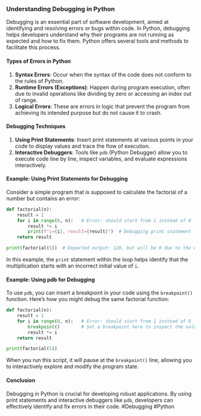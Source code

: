 ### Understanding Debugging in Python

Debugging is an essential part of software development, aimed at identifying and resolving errors or bugs within code. In Python, debugging helps developers understand why their programs are not running as expected and how to fix them. Python offers several tools and methods to facilitate this process.

#### Types of Errors in Python
1. **Syntax Errors**: Occur when the syntax of the code does not conform to the rules of Python.
2. **Runtime Errors (Exceptions)**: Happen during program execution, often due to invalid operations like dividing by zero or accessing an index out of range.
3. **Logical Errors**: These are errors in logic that prevent the program from achieving its intended purpose but do not cause it to crash.

#### Debugging Techniques
1. **Using Print Statements**: Insert print statements at various points in your code to display values and trace the flow of execution.
2. **Interactive Debuggers**: Tools like `pdb` (Python Debugger) allow you to execute code line by line, inspect variables, and evaluate expressions interactively.

#### Example: Using Print Statements for Debugging

Consider a simple program that is supposed to calculate the factorial of a number but contains an error:

```python
def factorial(n):
    result = 1
    for i in range(0, n):   # Error: should start from 1 instead of 0
        result *= i
        print(f"i={i}, result={result}")  # Debugging print statement
    return result

print(factorial(5))  # Expected output: 120, but will be 0 due to the error
```

In this example, the `print` statement within the loop helps identify that the multiplication starts with an incorrect initial value of `i`.

#### Example: Using pdb for Debugging

To use `pdb`, you can insert a breakpoint in your code using the `breakpoint()` function. Here’s how you might debug the same factorial function:

```python
def factorial(n):
    result = 1
    for i in range(0, n):   # Error: should start from 1 instead of 0
        breakpoint()        # Set a breakpoint here to inspect the values during execution
        result *= i
    return result

print(factorial(5))
```

When you run this script, it will pause at the `breakpoint()` line, allowing you to interactively explore and modify the program state.

#### Conclusion

Debugging in Python is crucial for developing robust applications. By using print statements and interactive debuggers like `pdb`, developers can effectively identify and fix errors in their code. #Debugging #Python